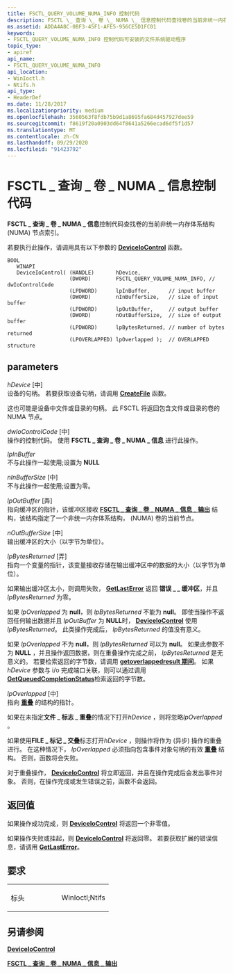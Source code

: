 ```yaml
---
title: FSCTL_QUERY_VOLUME_NUMA_INFO 控制代码
description: FSCTL \_ 查询 \_ 卷 \_ NUMA \_ 信息控制代码查找卷的当前非统一内存体系结构 (NUMA) 节点索引。
ms.assetid: ADDA4A8C-0BF3-45F1-AFE5-956CE5D1FC01
keywords:
- FSCTL_QUERY_VOLUME_NUMA_INFO 控制代码可安装的文件系统驱动程序
topic_type:
- apiref
api_name:
- FSCTL_QUERY_VOLUME_NUMA_INFO
api_location:
- WinIoctl.h
- Ntifs.h
api_type:
- HeaderDef
ms.date: 11/28/2017
ms.localizationpriority: medium
ms.openlocfilehash: 3560563f8fdb75b9d1a8695fa684d457927dee59
ms.sourcegitcommit: f8619f20a0903dd64f8641a5266ecad6df5f1d57
ms.translationtype: MT
ms.contentlocale: zh-CN
ms.lasthandoff: 09/29/2020
ms.locfileid: "91423792"
---
```

# <a name="fsctl_query_volume_numa_info-control-code"></a>FSCTL \_ 查询 \_ 卷 \_ NUMA \_ 信息控制代码


**FSCTL \_ 查询 \_ 卷 \_ NUMA \_ 信息**控制代码查找卷的当前非统一内存体系结构 (NUMA) 节点索引。

若要执行此操作，请调用具有以下参数的 [**DeviceIoControl**](/windows/win32/api/ioapiset/nf-ioapiset-deviceiocontrol) 函数。

```ManagedCPlusPlus
BOOL 
   WINAPI 
   DeviceIoControl( (HANDLE)       hDevice,         
                    (DWORD)        FSCTL_QUERY_VOLUME_NUMA_INFO, // dwIoControlCode
                    (LPDWORD)      lpInBuffer,      // input buffer
                    (DWORD)        nInBufferSize,   // size of input buffer
                    (LPDWORD)      lpOutBuffer,     // output buffer
                    (DWORD)        nOutBufferSize,  // size of output buffer
                    (LPDWORD)      lpBytesReturned, // number of bytes returned
                    (LPOVERLAPPED) lpOverlapped );  // OVERLAPPED structure
```

<a name="parameters"></a>parameters
----------

*hDevice* \[中\]  
设备的句柄。 若要获取设备句柄，请调用 [**CreateFile**](/windows/win32/api/fileapi/nf-fileapi-createfilea) 函数。

这也可能是设备中文件或目录的句柄。 此 FSCTL 将返回包含文件或目录的卷的 NUMA 节点。

*dwIoControlCode* \[中\]  
操作的控制代码。 使用 **FSCTL \_ 查询 \_ 卷 \_ NUMA \_ 信息** 进行此操作。

*lpInBuffer*   
不与此操作一起使用;设置为 **NULL**

*nInBufferSize* \[中\]  
不与此操作一起使用;设置为零。

*lpOutBuffer* \[弄\]  
指向缓冲区的指针，该缓冲区接收 [**FSCTL \_ 查询 \_ 卷 \_ NUMA \_ 信息 \_ 输出**](/windows-hardware/drivers/ddi/ntifs/ns-ntifs-_fsctl_query_volume_numa_info_output) 结构，该结构指定了一个非统一内存体系结构， (NUMA) 卷的当前节点。

*nOutBufferSize* \[中\]  
输出缓冲区的大小（以字节为单位）。

*lpBytesReturned* \[弄\]  
指向一个变量的指针，该变量接收存储在输出缓冲区中的数据的大小（以字节为单位）。

如果输出缓冲区太小，则调用失败， [**GetLastError**](/windows/win32/api/errhandlingapi/nf-errhandlingapi-getlasterror) 返回 **错误 \_ \_ 缓冲区**，并且 *lpBytesReturned* 为零。

如果 *lpOverlapped* 为 **null**，则 *lpBytesReturned* 不能为 **null**。 即使当操作不返回任何输出数据并且 *lpOutBuffer* 为 **NULL**时， [**DeviceIoControl**](/windows/win32/api/ioapiset/nf-ioapiset-deviceiocontrol) 使用 *lpBytesReturned*。 此类操作完成后， *lpBytesReturned* 的值没有意义。

如果 *lpOverlapped* 不为 **null**，则 *lpBytesReturned* 可以为 **null**。 如果此参数不为 **NULL** ，并且操作返回数据，则在重叠操作完成之前， *lpBytesReturned* 是无意义的。 若要检索返回的字节数，请调用 [**getoverlappedresult 期间**](/windows/win32/api/ioapiset/nf-ioapiset-getoverlappedresult)。 如果 *hDevice* 参数与 i/o 完成端口关联，则可以通过调用 [**GetQueuedCompletionStatus**](/windows/win32/api/ioapiset/nf-ioapiset-getqueuedcompletionstatus)检索返回的字节数。

*lpOverlapped* \[中\]  
指向 [**重叠**](/windows/win32/api/minwinbase/ns-minwinbase-overlapped) 的结构的指针。

如果在未指定**文件 \_ 标志 \_ 重叠**的情况下打开*hDevice* ，则将忽略*lpOverlapped* 。

如果使用**FILE \_ 标记 \_ 交叠**标志打开*hDevice* ，则操作将作为 (异步) 操作的重叠进行。 在这种情况下， *lpOverlapped* 必须指向包含事件对象句柄的有效 [**重叠**](/windows/win32/api/minwinbase/ns-minwinbase-overlapped) 结构。 否则，函数将会失败。

对于重叠操作， [**DeviceIoControl**](/windows/win32/api/ioapiset/nf-ioapiset-deviceiocontrol) 将立即返回，并且在操作完成后会发出事件对象。 否则，在操作完成或发生错误之前，函数不会返回。

<a name="return-value"></a>返回值
------------

如果操作成功完成，则 [**DeviceIoControl**](/windows/win32/api/ioapiset/nf-ioapiset-deviceiocontrol) 将返回一个非零值。

如果操作失败或挂起，则 [**DeviceIoControl**](/windows/win32/api/ioapiset/nf-ioapiset-deviceiocontrol) 将返回零。 若要获取扩展的错误信息，请调用 [**GetLastError**](/windows/win32/api/errhandlingapi/nf-errhandlingapi-getlasterror)。

<a name="requirements"></a>要求
------------

<table>
<colgroup>
<col width="50%" />
<col width="50%" />
</colgroup>
<tbody>
<tr class="odd">
<td align="left"><p>标头</p></td>
<td align="left">WinIoctl;Ntifs</td>
</tr>
</tbody>
</table>

## <a name="see-also"></a>另请参阅


[**DeviceIoControl**](/windows/win32/api/ioapiset/nf-ioapiset-deviceiocontrol)

[**FSCTL \_ 查询 \_ 卷 \_ NUMA \_ 信息 \_ 输出**](/windows-hardware/drivers/ddi/ntifs/ns-ntifs-_fsctl_query_volume_numa_info_output)

 

